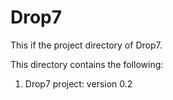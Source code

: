 Drop7
=====
This if the project directory of Drop7.

This directory contains the following:
1. Drop7 project: version 0.2
